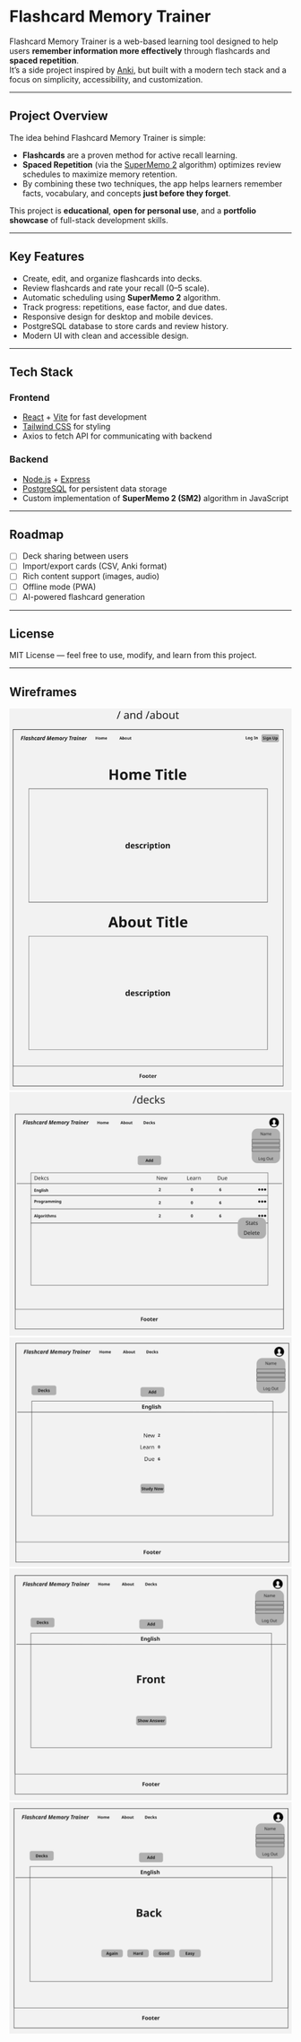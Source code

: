# Flashcard Memory Trainer

Flashcard Memory Trainer is a web-based learning tool designed to help users **remember information more effectively** through flashcards and **spaced repetition**.  
It’s a side project inspired by [Anki](https://apps.ankiweb.net/), but built with a modern tech stack and a focus on simplicity, accessibility, and customization.

---

## Project Overview

The idea behind Flashcard Memory Trainer is simple:

- **Flashcards** are a proven method for active recall learning.
- **Spaced Repetition** (via the [SuperMemo 2](https://www.supermemo.com/en/archives1990-2015/english/ol/sm2) algorithm) optimizes review schedules to maximize memory retention.
- By combining these two techniques, the app helps learners remember facts, vocabulary, and concepts **just before they forget**.

This project is **educational**, **open for personal use**, and a **portfolio showcase** of full-stack development skills.

---

## Key Features

- Create, edit, and organize flashcards into decks.
- Review flashcards and rate your recall (0–5 scale).
- Automatic scheduling using **SuperMemo 2** algorithm.
- Track progress: repetitions, ease factor, and due dates.
- Responsive design for desktop and mobile devices.
- PostgreSQL database to store cards and review history.
- Modern UI with clean and accessible design.

---

## Tech Stack

### **Frontend**

- [React](https://reactjs.org/) + [Vite](https://vitejs.dev/) for fast development
- [Tailwind CSS](https://tailwindcss.com/) for styling
- Axios to fetch API for communicating with backend

### **Backend**

- [Node.js](https://nodejs.org/) + [Express](https://expressjs.com/)
- [PostgreSQL](https://www.postgresql.org/) for persistent data storage
- Custom implementation of **SuperMemo 2 (SM2)** algorithm in JavaScript

---

## Roadmap

- [ ] Deck sharing between users
- [ ] Import/export cards (CSV, Anki format)
- [ ] Rich content support (images, audio)
- [ ] Offline mode (PWA)
- [ ] AI-powered flashcard generation

---

## License

MIT License — feel free to use, modify, and learn from this project.

---

## Wireframes

![home](./images/1.jpg)
![decks](./images/2.jpg)
![decks2](./images/3.jpg)
![decks3](./images/4.jpg)
![decks4](./images/5.jpg)
